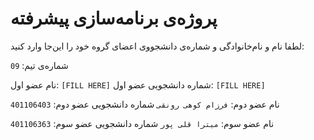# پروژه‌ی برنامه‌سازی پیشرفته
لطفا نام و نام‌خانوادگی و شماره‌ی دانشجووی اعضای گروه خود را این‌جا وارد کنید:

شماره‌ی تیم: `09`

نام عضو اول: `[FILL HERE]`
شماره دانشجویی عضو اول: `[FILL HERE]`

نام عضو دوم: `فرزام کوهی رونقی`
شماره دانشجویی عضو دوم: `401106403`

نام عضو سوم: `میترا قلی پور`
شماره دانشجویی عضو سوم: `401106363`
